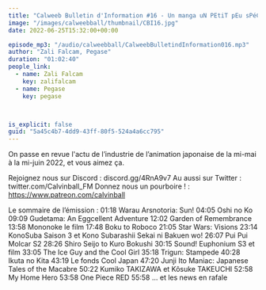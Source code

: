 ```yaml
---
title: "Calweeb Bulletin d'Information #16 - Un manga uN PEtiT pEu sPéCIaL"
image: "/images/calweebball/thumbnail/CBI16.jpg"
date: 2022-06-25T15:32:00+00:00

episode_mp3: "/audio/calweebball/CalweebBulletindInformation016.mp3"
author: "Zali Falcam, Pegase"
duration: "01:02:40"
people_link: 
  - name: Zali Falcam
    key: zalifalcam
  - name: Pegase
    key: pegase



is_explicit: false
guid: "5a45c4b7-4dd9-43ff-80f5-524a4a6cc795"
---
```


<PodcastHeader/>

On passe en revue l'actu de l’industrie de l’animation japonaise de la mi-mai à la mi-juin 2022, et vous aimez ça.

Rejoignez nous sur Discord : discord.gg/4RnA9v7
Au aussi sur Twitter : twitter.com/Calvinball_FM
Donnez nous un pourboire ! : https://www.patreon.com/calvinball

Le sommaire de l’émission :
01:18 Warau Arsnotoria: Sun!
04:05 Oshi no Ko
09:09 Gudetama: An Eggcellent Adventure
12:02 Garden of Remembrance
13:58 Mononoke le film
17:48 Boku to Roboco
21:05 Star Wars: Visions
23:14 KonoSuba Saison 3 et Kono Subarashii Sekai ni Bakuen wo!
26:07 Pui Pui Molcar S2
28:26 Shiro Seijo to Kuro Bokushi
30:15 Sound! Euphonium S3 et film
33:05 The Ice Guy and the Cool Girl
35:18 Trigun: Stampede
40:28 Ikuta no Kita
43:19 Le fonds Cool Japan
47:20 Junji Ito Maniac: Japanese Tales of the Macabre
50:22 Kumiko TAKIZAWA et Kôsuke TAKEUCHI
52:58 My Home Hero
53:58 One Piece RED
55:58 ... et les news en rafale
